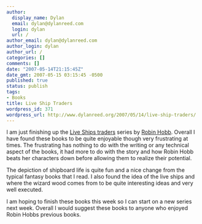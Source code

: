 ```yaml
---
author:
  display_name: Dylan
  email: dylan@dylanreed.com
  login: dylan
  url: /
author_email: dylan@dylanreed.com
author_login: dylan
author_url: /
categories: []
comments: []
date: "2007-05-14T21:15:45Z"
date_gmt: 2007-05-15 03:15:45 -0500
published: true
status: publish
tags:
- Books
title: Live Ship Traders
wordpress_id: 371
wordpress_url: http://www.dylanreed.org/2007/05/14/live-ship-traders/
---
```


I am just finishing up the [Live Ships traders][1] series by [Robin Hobb][2]. Overall I have found these books to be quite enjoyable though very frustrating at times. The frustrating has nothing to do with the writing or any technical aspect of the books, it had more to do with the story and how Robin Hobb beats her characters down before allowing them to realize their potential.

   [1]: http://amazon.com/s/ref=nb_ss_gw/104-6952931-8091901?url=search-alias%3Daps&field-keywords=liveship+traders&Go.x=0&Go.y=0&Go=Go
   [2]: http://www.robinhobb.com/

The depiction of shipboard life is quite fun and a nice change from the typical fantasy books that I read. I also found the idea of the live ships and where the wizard wood comes from to be quite interesting ideas and very well executed.

I am hoping to finish these books this week so I can start on a new series next week. Overall I would suggest these books to anyone who enjoyed Robin Hobbs previous books.
